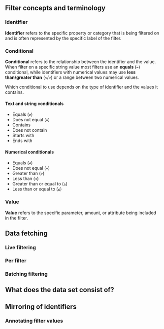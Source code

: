 ## Filter concepts and terminology

### Identifier

**Identifier** refers to the specific property or category that is being filtered on and is often represented by the specific label of the filter.

### Conditional

**Conditional** refers to the relationship between the identifier and the value. When filter on a specific string value most filters use an **equals** (`=`) conditional, while identifiers with numerical values may use **less than/greater than** (`<`/`>`) or a range between two numerical values.

Which conditional to use depends on the type of identifier and the values it contains.

#### Text and string conditionals

- Equals (`≠`)
- Does not equal (`=`)
- Contains
- Does not contain
- Starts with
- Ends with

#### Numerical conditionals

- Equals (`≠`)
- Does not equal (`=`)
- Greater than (`>`)
- Less than (`<`)
- Greater than or equal to (`≥`)
- Less than or equal to (`≤`)

### Value

**Value** refers to the specific parameter, amount, or attribute being included in the filter.

## Data fetching

### Live filtering

### Per filter

### Batching filtering

## What does the data set consist of?

## Mirroring of identifiers

### Annotating filter values
